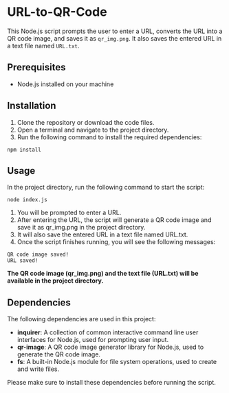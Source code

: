 # URL-to-QR-Code
This Node.js script prompts the user to enter a URL, converts the URL into a QR code image, and saves it as `qr_img.png`. It also saves the entered URL in a text file named `URL.txt`.

## Prerequisites

- Node.js installed on your machine

## Installation

1. Clone the repository or download the code files.
2. Open a terminal and navigate to the project directory.
3. Run the following command to install the required dependencies:

```shell
npm install
```
## Usage
In the project directory, run the following command to start the script:
```
node index.js
```

1. You will be prompted to enter a URL.
2. After entering the URL, the script will generate a QR code image and save it as qr_img.png in the project directory.
3. It will also save the entered URL in a text file named URL.txt.
4. Once the script finishes running, you will see the following messages:

```
QR code image saved!
URL saved!
```

**The QR code image (qr_img.png) and the text file (URL.txt) will be available in the project directory.**


## Dependencies

The following dependencies are used in this project:

- **inquirer**: A collection of common interactive command line user interfaces for Node.js, used for prompting user input.
- **qr-image**: A QR code image generator library for Node.js, used to generate the QR code image.
- **fs**: A built-in Node.js module for file system operations, used to create and write files.

Please make sure to install these dependencies before running the script.
